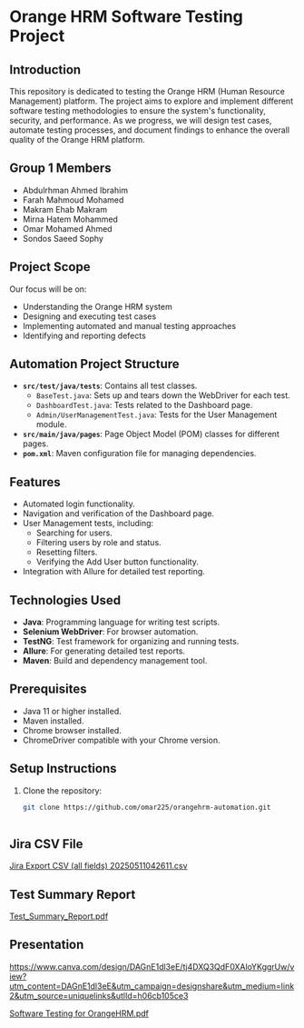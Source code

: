 # Orange HRM Software Testing Project

## Introduction
This repository is dedicated to testing the Orange HRM (Human Resource Management) platform. The project aims to explore and implement different software testing methodologies to ensure the system's functionality, security, and performance. As we progress, we will design test cases, automate testing processes, and document findings to enhance the overall quality of the Orange HRM platform.


## Group 1 Members  
- Abdulrhman Ahmed Ibrahim  
- Farah Mahmoud Mohamed  
- Makram Ehab Makram  
- Mirna Hatem Mohammed  
- Omar Mohamed Ahmed  
- Sondos Saeed Sophy  

## Project Scope
Our focus will be on:
- Understanding the Orange HRM system  
- Designing and executing test cases  
- Implementing automated and manual testing approaches  
- Identifying and reporting defects  

## Automation Project Structure
- **`src/test/java/tests`**: Contains all test classes.
  - `BaseTest.java`: Sets up and tears down the WebDriver for each test.
  - `DashboardTest.java`: Tests related to the Dashboard page.
  - `Admin/UserManagementTest.java`: Tests for the User Management module.
- **`src/main/java/pages`**: Page Object Model (POM) classes for different pages.
- **`pom.xml`**: Maven configuration file for managing dependencies.

## Features
- Automated login functionality.
- Navigation and verification of the Dashboard page.
- User Management tests, including:
  - Searching for users.
  - Filtering users by role and status.
  - Resetting filters.
  - Verifying the Add User button functionality.
- Integration with Allure for detailed test reporting.

## Technologies Used
- **Java**: Programming language for writing test scripts.
- **Selenium WebDriver**: For browser automation.
- **TestNG**: Test framework for organizing and running tests.
- **Allure**: For generating detailed test reports.
- **Maven**: Build and dependency management tool.

## Prerequisites
- Java 11 or higher installed.
- Maven installed.
- Chrome browser installed.
- ChromeDriver compatible with your Chrome version.

## Setup Instructions
1. Clone the repository:
   ```bash
   git clone https://github.com/omar225/orangehrm-automation.git
 
## Jira CSV File
[Jira Export CSV (all fields) 20250511042611.csv](https://github.com/user-attachments/files/20146492/Jira.Export.CSV.all.fields.20250511042611.csv)

## Test Summary Report
[Test_Summary_Report.pdf](https://github.com/user-attachments/files/20148240/Test_Summary_Report.pdf)

## Presentation
https://www.canva.com/design/DAGnE1dl3eE/tj4DXQ3QdF0XAloYKggrUw/view?utm_content=DAGnE1dl3eE&utm_campaign=designshare&utm_medium=link2&utm_source=uniquelinks&utlId=h06cb105ce3

[Software Testing for OrangeHRM.pdf](https://github.com/user-attachments/files/20148239/Software.Testing.for.OrangeHRM.pdf)

